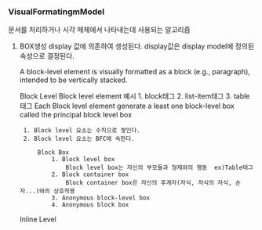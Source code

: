 ### VisualFormatingmModel

문서를 처리하거나 시각 매체에서 나타내는데 사용되는 알고리즘

1. BOX생성 
	display 값에 의존하여 생성된다.
	display값은 display model에 정의된 속성으로 결정된다.

	A block-level element is visually formatted as a block (e.g., paragraph), intended to be vertically stacked.

	Block Level 
		Block level element 예시
		 1. block태그 2. list-item태그 3. table태그
		 Each Block level element generate a least one block-level box called the principal block level box

		1. Block level 요소는 수직으로 쌓인다.
		2. Block level 요소는 BFC에 속한다.

			Block Box
				1. Block level box
					Block level box는 자신의 부모들과 형제와의 행동  ex)Table태그
				2. Block container box
					Block container box은 자신의 후계자(자식, 자식의 자식, 손자...)와의 상호작용
				3. Anonymous block-level box
				4. Anonymous block box
				
	Inline Level